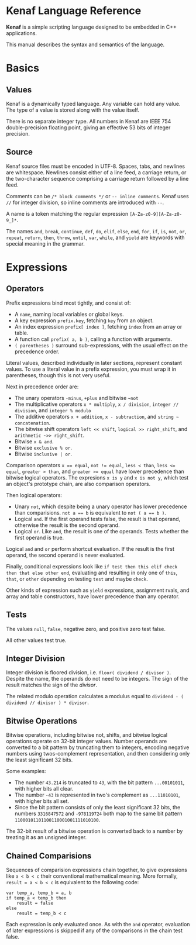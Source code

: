# Kenaf Language Reference

**Kenaf** is a simple scripting language designed to be embedded in C++
applications.

This manual describes the syntax and semantics of the language.


# Basics

## Values

Kenaf is a dynamically typed language.  Any variable can hold any value.  The
type of a value is stored along with the value itself.

There is no separate integer type.  All numbers in Kenaf are IEEE 754
double-precision floating point, giving an effective 53 bits of integer
precision.


## Source

Kenaf source files must be encoded in UTF-8.  Spaces, tabs, and newlines are
whitespace.  Newlines consist either of a line feed, a carriage return, or the
two-character sequence comprising a carriage return followed by a line feed.

Comments can be `/* block comments */` or `-- inline comments`.  Kenaf uses
`//` for integer division, so inline comments are introduced with `--`.

A name is a token matching the regular expression `[A-Za-z0-9][A-Za-z0-9_]*`.

The names `and`, `break`, `continue`, `def`, `do`, `elif`, `else`, `end`,
`for`, `if`, `is`, `not`, `or`, `repeat`, `return`, `then`, `throw`, `until`,
`var`, `while`, and `yield` are keywords with special meaning in the grammar.


# Expressions

## Operators

Prefix expressions bind most tightly, and consist of:

  * A `name`, naming local variables or global keys.
  * A key expression `prefix.key`, fetching `key` from an object.
  * An index expression `prefix[ index ]`, fetching `index` from an array or
    table.
  * A function call `prefix( a, b )`, calling a function with arguments.
  * `( parentheses )` surround sub-expressions, with the usual effect on the
    precedence order.

Literal values, described individually in later sections, represent constant
values.  To use a literal value in a prefix expression, you must wrap it in
parentheses, though this is not very useful.

Next in precedence order are:

  * The unary operators `-minus`, `+plus` and bitwise `~not`
  * The multiplicative operators `x * multiply`, `x / division`, `integer // division`, and `integer % modulo`
  * The additive operators `x + addition`, `x - subtraction`, and
    `string ~ concatenation`.
  * The bitwise shift operators `left << shift`, `logical >> right_shift`, and
    `arithmetic ~>> right_shift`.
  * Bitwise `x & and`.
  * Bitwise `exclusive % or`.
  * Bitwise `inclusive | or`.

Comparison operators `x == equal`, `not != equal`, `less < than`,
`less <= equal`, `greater > than`, and `greater >= equal` have lower precedence
than bitwise logical operators.  The expresions `x is y` and `x is not y`,
which test an object's prototype chain, are also comparison operators.

Then logical operators:

  * Unary `not`, which despite being a unary operator has lower precedence
    than comparisions.  `not a == b` is equivalent to `not ( a == b )`.
  * Logical `and`.  If the first operand tests false, the result is that
    operand, otherwise the result is the second operand.
  * Logical `or`.  Like `and`, the result is one of the operands.  Tests
    whether the first operand is true.

Logical `and` and `or` perform shortcut evaluation.  If the result is the
first operand, the second operand is never evaluated.

Finally, conditional expressions look like
`if test then this elif check then that else other end`, evaluating and
resulting in only one of `this`, `that`, or `other` depending on testing `test`
and maybe `check`.

Other kinds of expression such as `yield` expressions, assignment rvals, and
array and table constructors, have lower precedence than any operator.


## Tests

The values `null`, `false`, negative zero, and positive zero test false.

All other values test true.


## Integer Division

Integer division is floored division, i.e. `floor( dividend / divisor )`.
Despite the name, the operands do not need to be integers.  The sign of the
result matches the sign of the *divisor*.

The related modulo operation calculates a modulus equal to
`dividend - ( dividend // divisor ) * divisor`.


## Bitwise Operations

Bitwise operations, including bitwise not, shifts, and bitwise logical
operations operate on 32-bit integer values.  Number operands are converted to
a bit pattern by truncating them to integers, encoding negative numbers using
twos-complement representation, and then considering only the least significant
32 bits.

Some examples:

  * The number `43.214` is truncated to `43`, with the bit pattern
    `...00101011`, with higher bits all clear.
  * The number `-43` is represented in two's complement as `...11010101`, with
    higher bits all set.
  * Since the bit pattern consists of only the least significant 32 bits,
    the numbers `3316847572` and `-978119724` both map to the same bit pattern
    `11000101101100110001001111010100`.

The 32-bit result of a bitwise operation is converted back to a number by
treating it as an unsigned integer.


## Chained Comparisions

Sequences of comparision expressions chain together, to give expressions like
`a < b < c` their conventional mathematical meaning.  More formally,
`result = a < b < c` is equivalent to the following code:

```
var temp_a, temp_b = a, b
if temp_a < temp_b then
    result = false
else
    result = temp_b < c
```

Each expression is only evaluated once.  As with the `and` operator, evaluation
of later expressions is skipped if any of the comparisons in the chain test
false.

